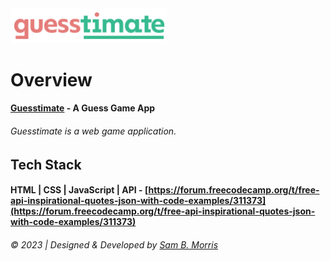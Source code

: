 <img src="./assets/logo.png" alt="Guess Game Logo" width="250px">

# Overview
#### [Guesstimate](https://github.com/divinestylus/guesstimate) - A Guess Game App
###### Guesstimate is a web game application.


## Tech Stack
#### HTML | CSS | JavaScript | API - [https://forum.freecodecamp.org/t/free-api-inspirational-quotes-json-with-code-examples/311373](https://forum.freecodecamp.org/t/free-api-inspirational-quotes-json-with-code-examples/311373)

###### &copy; 2023 | Designed & Developed by [Sam B. Morris](https://github.com/divinestylus)
